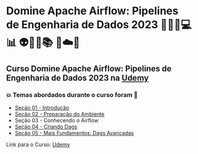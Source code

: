 # Domine Apache Airflow: Pipelines de Engenharia de Dados 2023 👩🏻‍💻💻 📊 👽🤯🤖📚 🐍☁️🎲
## Curso Domine Apache Airflow: Pipelines de Engenharia de Dados 2023 na [Udemy](https://www.udemy.com/course/domine-apache-airflow/)
### 💥 Temas abordados durante o curso foram 🚀
- [Seção 01 - Introdução](https://github.com/romulovieira777/Domine_Apache_Airflow_Pipelines_de_Engenharia_de_Dados_2023/tree/main/Secao_01_Introducao)
- [Seção 02 - Preparação do Ambiente](https://github.com/romulovieira777/Domine_Apache_Airflow_Pipelines_de_Engenharia_de_Dados_2023/tree/main/Secao_02_Preparacao_do_Ambiente)
- Seção 03 - Conhecendo o Airflow
- [Seção 04 - Criando Dags](https://github.com/romulovieira777/Domine_Apache_Airflow_Pipelines_de_Engenharia_de_Dados_2023/tree/main/Secao_04_Criando_Dags)
- [Seção 05 - Mais Fundamentos: Dags Avançadas](https://github.com/romulovieira777/Domine_Apache_Airflow_Pipelines_de_Engenharia_de_Dados_2023/tree/main/Secao_05_Mais_Fundamentos_Dags_Avancadas)

Link para o Curso: [Udemy](https://www.udemy.com/course/domine-apache-airflow/)
